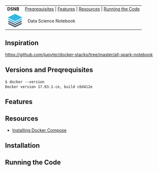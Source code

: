 <table>
  <tr>
    <td colspan=2><strong>DSNB</strong>&nbsp;&nbsp;&nbsp;&nbsp;
    <a href=#Preqrequisites>Preqrequisites</a> |
    <a href=#features>Features</a> |
    <a href=#resources>Resources</a> |
    <a href=#running-the-code>Running the Code</a>
    </td>
  </tr>
  <tr>
    <td width=15%><img src=img/stack.png style="width:50px"></td>
    <td>Data Science Notebook</td>
  </tr>
</table>

## Inspiration

https://github.com/jupyter/docker-stacks/tree/master/all-spark-notebook

## Versions and Preqrequisites

    $ docker --version
    Docker version 17.03.1-ce, build c6d412e

## Features

## Resources

* [Installing Docker Compose](https://docs.docker.com/compose/install/)

## Installation


## Running the Code
